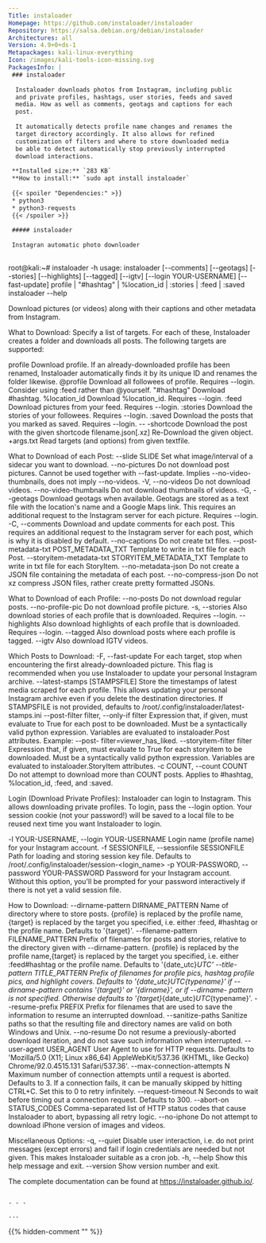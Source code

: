 ```yaml
---
Title: instaloader
Homepage: https://github.com/instaloader/instaloader
Repository: https://salsa.debian.org/debian/instaloader
Architectures: all
Version: 4.9+0+ds-1
Metapackages: kali-linux-everything 
Icon: /images/kali-tools-icon-missing.svg
PackagesInfo: |
 ### instaloader
 
  Instaloader downloads photos from Instagram, including public
  and private profiles, hashtags, user stories, feeds and saved
  media. How as well as comments, geotags and captions for each
  post.
   
  It automatically detects profile name changes and renames the
  target directory accordingly. It also allows for refined
  customization of filters and where to store downloaded media
  be able to detect automatically stop previously interrupted
  download interactions.
 
 **Installed size:** `283 KB`  
 **How to install:** `sudo apt install instaloader`  
 
 {{< spoiler "Dependencies:" >}}
 * python3
 * python3-requests
 {{< /spoiler >}}
 
 ##### instaloader
 
 Instagran automatic photo downloader
 
 ```
 root@kali:~# instaloader -h
 usage: 
 instaloader [--comments] [--geotags]
             [--stories] [--highlights] [--tagged] [--igtv]
             [--login YOUR-USERNAME] [--fast-update]
             profile | "#hashtag" | %location_id | :stories | :feed | :saved
 instaloader --help
 
 Download pictures (or videos) along with their captions and other metadata
 from Instagram.
 
 What to Download:
   Specify a list of targets. For each of these, Instaloader creates a folder
   and downloads all posts. The following targets are supported:
 
   profile               Download profile. If an already-downloaded profile has
                         been renamed, Instaloader automatically finds it by
                         its unique ID and renames the folder likewise.
   @profile              Download all followees of profile. Requires --login.
                         Consider using :feed rather than @yourself.
   "#hashtag"            Download #hashtag.
   %location_id          Download %location_id. Requires --login.
   :feed                 Download pictures from your feed. Requires --login.
   :stories              Download the stories of your followees. Requires
                         --login.
   :saved                Download the posts that you marked as saved. Requires
                         --login.
   -- -shortcode         Download the post with the given shortcode
   filename.json[.xz]    Re-Download the given object.
   +args.txt             Read targets (and options) from given textfile.
 
 What to Download of each Post:
   --slide SLIDE         Set what image/interval of a sidecar you want to
                         download.
   --no-pictures         Do not download post pictures. Cannot be used together
                         with --fast-update. Implies --no-video-thumbnails,
                         does not imply --no-videos.
   -V, --no-videos       Do not download videos.
   --no-video-thumbnails
                         Do not download thumbnails of videos.
   -G, --geotags         Download geotags when available. Geotags are stored as
                         a text file with the location's name and a Google Maps
                         link. This requires an additional request to the
                         Instagram server for each picture. Requires --login.
   -C, --comments        Download and update comments for each post. This
                         requires an additional request to the Instagram server
                         for each post, which is why it is disabled by default.
   --no-captions         Do not create txt files.
   --post-metadata-txt POST_METADATA_TXT
                         Template to write in txt file for each Post.
   --storyitem-metadata-txt STORYITEM_METADATA_TXT
                         Template to write in txt file for each StoryItem.
   --no-metadata-json    Do not create a JSON file containing the metadata of
                         each post.
   --no-compress-json    Do not xz compress JSON files, rather create pretty
                         formatted JSONs.
 
 What to Download of each Profile:
   --no-posts            Do not download regular posts.
   --no-profile-pic      Do not download profile picture.
   -s, --stories         Also download stories of each profile that is
                         downloaded. Requires --login.
   --highlights          Also download highlights of each profile that is
                         downloaded. Requires --login.
   --tagged              Also download posts where each profile is tagged.
   --igtv                Also download IGTV videos.
 
 Which Posts to Download:
   -F, --fast-update     For each target, stop when encountering the first
                         already-downloaded picture. This flag is recommended
                         when you use Instaloader to update your personal
                         Instagram archive.
   --latest-stamps [STAMPSFILE]
                         Store the timestamps of latest media scraped for each
                         profile. This allows updating your personal Instagram
                         archive even if you delete the destination
                         directories. If STAMPSFILE is not provided, defaults
                         to /root/.config/instaloader/latest-stamps.ini
   --post-filter filter, --only-if filter
                         Expression that, if given, must evaluate to True for
                         each post to be downloaded. Must be a syntactically
                         valid python expression. Variables are evaluated to
                         instaloader.Post attributes. Example: --post-
                         filter=viewer_has_liked.
   --storyitem-filter filter
                         Expression that, if given, must evaluate to True for
                         each storyitem to be downloaded. Must be a
                         syntactically valid python expression. Variables are
                         evaluated to instaloader.StoryItem attributes.
   -c COUNT, --count COUNT
                         Do not attempt to download more than COUNT posts.
                         Applies to #hashtag, %location_id, :feed, and :saved.
 
 Login (Download Private Profiles):
   Instaloader can login to Instagram. This allows downloading private
   profiles. To login, pass the --login option. Your session cookie (not your
   password!) will be saved to a local file to be reused next time you want
   Instaloader to login.
 
   -l YOUR-USERNAME, --login YOUR-USERNAME
                         Login name (profile name) for your Instagram account.
   -f SESSIONFILE, --sessionfile SESSIONFILE
                         Path for loading and storing session key file.
                         Defaults to
                         /root/.config/instaloader/session-<login_name>
   -p YOUR-PASSWORD, --password YOUR-PASSWORD
                         Password for your Instagram account. Without this
                         option, you'll be prompted for your password
                         interactively if there is not yet a valid session
                         file.
 
 How to Download:
   --dirname-pattern DIRNAME_PATTERN
                         Name of directory where to store posts. {profile} is
                         replaced by the profile name, {target} is replaced by
                         the target you specified, i.e. either :feed, #hashtag
                         or the profile name. Defaults to '{target}'.
   --filename-pattern FILENAME_PATTERN
                         Prefix of filenames for posts and stories, relative to
                         the directory given with --dirname-pattern. {profile}
                         is replaced by the profile name,{target} is replaced
                         by the target you specified, i.e. either :feed#hashtag
                         or the profile name. Defaults to '{date_utc}_UTC'
   --title-pattern TITLE_PATTERN
                         Prefix of filenames for profile pics, hashtag profile
                         pics, and highlight covers. Defaults to
                         '{date_utc}_UTC_{typename}' if --dirname-pattern
                         contains '{target}' or '{dirname}', or if --dirname-
                         pattern is not specified. Otherwise defaults to
                         '{target}_{date_utc}_UTC_{typename}'.
   --resume-prefix PREFIX
                         Prefix for filenames that are used to save the
                         information to resume an interrupted download.
   --sanitize-paths      Sanitize paths so that the resulting file and
                         directory names are valid on both Windows and Unix.
   --no-resume           Do not resume a previously-aborted download iteration,
                         and do not save such information when interrupted.
   --user-agent USER_AGENT
                         User Agent to use for HTTP requests. Defaults to
                         'Mozilla/5.0 (X11; Linux x86_64) AppleWebKit/537.36
                         (KHTML, like Gecko) Chrome/92.0.4515.131
                         Safari/537.36'.
   --max-connection-attempts N
                         Maximum number of connection attempts until a request
                         is aborted. Defaults to 3. If a connection fails, it
                         can be manually skipped by hitting CTRL+C. Set this to
                         0 to retry infinitely.
   --request-timeout N   Seconds to wait before timing out a connection
                         request. Defaults to 300.
   --abort-on STATUS_CODES
                         Comma-separated list of HTTP status codes that cause
                         Instaloader to abort, bypassing all retry logic.
   --no-iphone           Do not attempt to download iPhone version of images
                         and videos.
 
 Miscellaneous Options:
   -q, --quiet           Disable user interaction, i.e. do not print messages
                         (except errors) and fail if login credentials are
                         needed but not given. This makes Instaloader suitable
                         as a cron job.
   -h, --help            Show this help message and exit.
   --version             Show version number and exit.
 
 The complete documentation can be found at https://instaloader.github.io/.
 ```
 
 - - -
 
---
```

{{% hidden-comment "<!--Do not edit anything above this line-->" %}}
